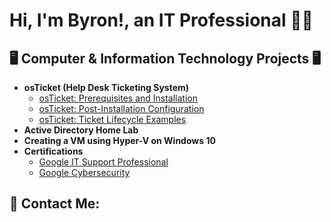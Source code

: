 <h1>Hi, I'm Byron!, an IT Professional 👨‍💻  
<h2>🖥️ Computer & Information Technology Projects 🖥️</h2>

- <b>osTicket (Help Desk Ticketing System)</b>
  - [osTicket: Prerequisites and Installation]()
  - [osTicket: Post-Installation Configuration]()
  - [osTicket: Ticket Lifecycle Examples]()
- <b> Active Directory Home Lab </b>
- <b>Creating a VM using Hyper-V on Windows 10</b>
- <b>Certifications</b>
  - [Google IT Support Professional](https://www.coursera.org/account/accomplishments/specialization/6ZP2EEGHALZE)
  - [Google Cybersecurity](https://www.coursera.org/account/accomplishments/specialization/R0JR8KWKJS9J)

<h2> 🤳 Contact Me:</h2>

